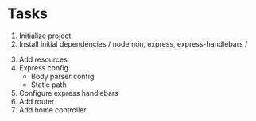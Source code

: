 # Tasks

1. Initialize project
2. Install initial dependencies / nodemon, express, express-handlebars /
<!-- (npm i -D nodemon(dev dependency))
     (npm i express express-handlebars) -->
3. Add resources
4. Express config
    * Body parser config
    * Static path
5. Configure express handlebars  
6. Add router
7. Add home controller
